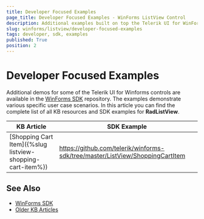 ```yaml
---
title: Developer Focused Examples
page_title: Developer Focused Examples - WinForms ListView Control
description: Additional examples built on top the Telerik UI for WinForms RadListView control.
slug: winforms/listview/developer-focused-examples
tags: developer, sdk, examples
published: True
position: 2
---
```


# Developer Focused Examples

Additional demos for some of the Telerik UI for Winforms controls are available in the [WinForms SDK](https://github.com/telerik/winforms-sdk) repository. The examples demonstrate various specific user case scenarios. In this article you can find the complete list of all KB resources and SDK examples for **RadListView**.

|KB Article|SDK Example|
|------|------|
|[Shopping Cart Item]({%slug listview-shopping-cart-item%})|https://github.com/telerik/winforms-sdk/tree/master/ListView/ShoppingCartItem|


## See Also

* [WinForms SDK](https://github.com/telerik/winforms-sdk)
* [Older KB Articles](https://www.telerik.com/support/kb/winforms/gridview)